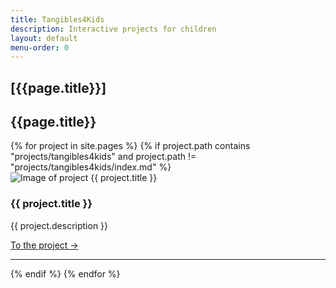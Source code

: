 ```yaml
---
title: Tangibles4Kids
description: Interactive projects for children
layout: default
menu-order: 0
---
```



<!-- Pages subtitle -->
<h2 class="absolute top-8 right-4">[{{page.title}}]</h2>

<!-- Section -->
<section id="projets">
  <h2>{{page.title}}</h2>
  {% for project in site.pages %}
    {% if project.path contains "projects/tangibles4kids" and project.path != "projects/tangibles4kids/index.md" %}
      <div class="carte-projet">
        <div class="image-zone">
          <img src="{{ project.image | prepend: project.url | replace: 'index.html', '' }}" alt="Image of project {{ project.title }}">
        </div>
        <div class="titre-zone">
          <h3>{{ project.title }}</h3>
        </div>
        <div class="description-zone">
          <p>{{ project.description }}</p>
          <a href="{{ project.url }}" class="btn-projet">To the project →</a>
        </div>
      </div>
      <hr class="separateur">
    {% endif %}
  {% endfor %}
</section>